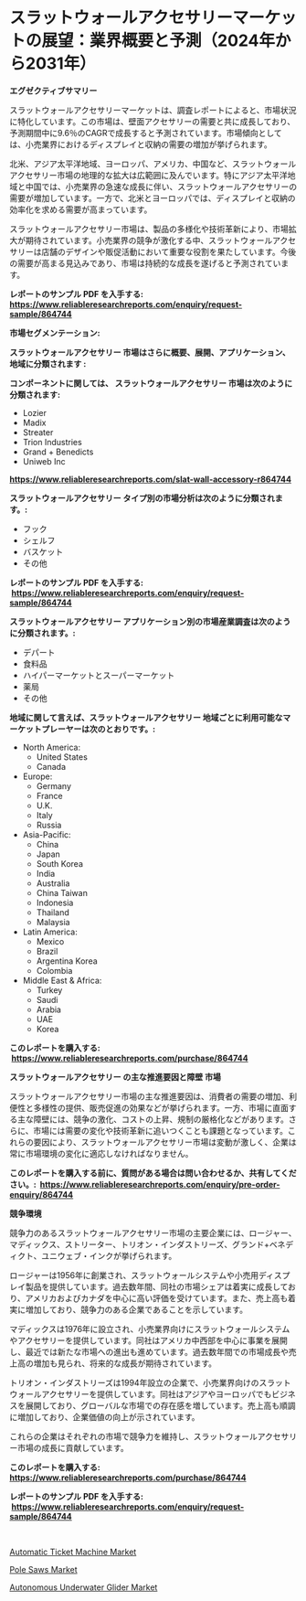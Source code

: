 <p><h1>スラットウォールアクセサリーマーケットの展望：業界概要と予測（2024年から2031年）</h1></p><p><strong>エグゼクティブサマリー</strong></p>
<p><p>スラットウォールアクセサリーマーケットは、調査レポートによると、市場状況に特化しています。この市場は、壁面アクセサリーの需要と共に成長しており、予測期間中に9.6％のCAGRで成長すると予測されています。市場傾向としては、小売業界におけるディスプレイと収納の需要の増加が挙げられます。</p><p>北米、アジア太平洋地域、ヨーロッパ、アメリカ、中国など、スラットウォールアクセサリー市場の地理的な拡大は広範囲に及んでいます。特にアジア太平洋地域と中国では、小売業界の急速な成長に伴い、スラットウォールアクセサリーの需要が増加しています。一方で、北米とヨーロッパでは、ディスプレイと収納の効率化を求める需要が高まっています。</p><p>スラットウォールアクセサリー市場は、製品の多様化や技術革新により、市場拡大が期待されています。小売業界の競争が激化する中、スラットウォールアクセサリーは店舗のデザインや販促活動において重要な役割を果たしています。今後の需要が高まる見込みであり、市場は持続的な成長を遂げると予測されています。</p></p>
<p><strong>レポートのサンプル PDF を入手する: <a href="https://www.reliableresearchreports.com/enquiry/request-sample/864744">https://www.reliableresearchreports.com/enquiry/request-sample/864744</a></strong></p>
<p><strong>市場セグメンテーション:</strong></p>
<p><strong> スラットウォールアクセサリー 市場はさらに概要、展開、アプリケーション、地域に分類されます :</strong></p>
<p><strong>コンポーネントに関しては、 スラットウォールアクセサリー 市場は次のように分類されます: &nbsp;</strong></p>
<p><ul><li>Lozier</li><li>Madix</li><li>Streater</li><li>Trion Industries</li><li>Grand + Benedicts</li><li>Uniweb Inc</li></ul></p>
<p><strong><a href="https://www.reliableresearchreports.com/slat-wall-accessory-r864744">https://www.reliableresearchreports.com/slat-wall-accessory-r864744</a></strong></p>
<p><strong> スラットウォールアクセサリー タイプ別の市場分析は次のように分類されます。:</strong></p>
<p><ul><li>フック</li><li>シェルフ</li><li>バスケット</li><li>その他</li></ul></p>
<p><strong>レポートのサンプル PDF を入手する: &nbsp;<a href="https://www.reliableresearchreports.com/enquiry/request-sample/864744">https://www.reliableresearchreports.com/enquiry/request-sample/864744</a></strong></p>
<p><strong> スラットウォールアクセサリー アプリケーション別の市場産業調査は次のように分類されます。:</strong></p>
<p><ul><li>デパート</li><li>食料品</li><li>ハイパーマーケットとスーパーマーケット</li><li>薬局</li><li>その他</li></ul></p>
<p><strong>地域に関して言えば、スラットウォールアクセサリー 地域ごとに利用可能なマーケットプレーヤーは次のとおりです。:</strong></p>
<p><ul>
    <li>
        North America:
        <ul>
            <li>United States</li>
            <li>Canada</li>
        </ul>
    </li>
    <li>
        Europe:
        <ul>
            <li>Germany</li>
            <li>France</li>
            <li>U.K.</li>
            <li>Italy</li>
            <li>Russia</li>
        </ul>
    </li>
    <li>
        Asia-Pacific:
        <ul>
            <li>China</li>
            <li>Japan</li>
            <li>South Korea</li>
            <li>India</li>
            <li>Australia</li>
            <li>China Taiwan</li>
            <li>Indonesia</li>
            <li>Thailand</li>
            <li>Malaysia</li>
        </ul>
    </li>
    <li>
        Latin America:
        <ul>
            <li>Mexico</li>
            <li>Brazil</li>
            <li>Argentina Korea</li>
            <li>Colombia</li>
        </ul>
    </li>
    <li>
        Middle East & Africa:
        <ul>
            <li>Turkey</li>
            <li>Saudi</li>
            <li>Arabia</li>
            <li>UAE</li>
            <li>Korea</li>
        </ul>
    </li>
    </ul></p>
<p><strong>このレポートを購入する: &nbsp;<a href="https://www.reliableresearchreports.com/purchase/864744">https://www.reliableresearchreports.com/purchase/864744</a></strong></p>
<p><strong>スラットウォールアクセサリー の主な推進要因と障壁 市場</strong></p>
<p><p>スラットウォールアクセサリー市場の主な推進要因は、消費者の需要の増加、利便性と多様性の提供、販売促進の効果などが挙げられます。一方、市場に直面する主な障壁には、競争の激化、コストの上昇、規制の厳格化などがあります。さらに、市場には需要の変化や技術革新に追いつくことも課題となっています。これらの要因により、スラットウォールアクセサリー市場は変動が激しく、企業は常に市場環境の変化に適応しなければなりません。</p></p>
<p><strong>このレポートを購入する前に、質問がある場合は問い合わせるか、共有してください。:&nbsp; <a href="https://www.reliableresearchreports.com/enquiry/pre-order-enquiry/864744">https://www.reliableresearchreports.com/enquiry/pre-order-enquiry/864744</a></strong></p>
<p><strong>競争環境</strong></p>
<p><p>競争力のあるスラットウォールアクセサリー市場の主要企業には、ロージャー、マディックス、ストリーター、トリオン・インダストリーズ、グランド+ベネディクト、ユニウェブ・インクが挙げられます。 </p><p>ロージャーは1956年に創業され、スラットウォールシステムや小売用ディスプレイ製品を提供しています。過去数年間、同社の市場シェアは着実に成長しており、アメリカおよびカナダを中心に高い評価を受けています。また、売上高も着実に増加しており、競争力のある企業であることを示しています。</p><p>マディックスは1976年に設立され、小売業界向けにスラットウォールシステムやアクセサリーを提供しています。同社はアメリカ中西部を中心に事業を展開し、最近では新たな市場への進出も進めています。過去数年間での市場成長や売上高の増加も見られ、将来的な成長が期待されています。</p><p>トリオン・インダストリーズは1994年設立の企業で、小売業界向けのスラットウォールアクセサリーを提供しています。同社はアジアやヨーロッパでもビジネスを展開しており、グローバルな市場での存在感を増しています。売上高も順調に増加しており、企業価値の向上が示されています。 </p><p>これらの企業はそれぞれの市場で競争力を維持し、スラットウォールアクセサリー市場の成長に貢献しています。</p></p>
<p><strong>このレポートを購入する: &nbsp; <a href="https://www.reliableresearchreports.com/purchase/864744">https://www.reliableresearchreports.com/purchase/864744</a></strong></p>
<p><strong>レポートのサンプル PDF を入手する: &nbsp;<a href="https://www.reliableresearchreports.com/enquiry/request-sample/864744">https://www.reliableresearchreports.com/enquiry/request-sample/864744</a></strong><strong></strong></p>
<p>&nbsp;</p>
<p><p><a href="https://github.com/ChiragRp1/Market-Research-Report-List-4/blob/main/automatic-ticket-machine-market.md">Automatic Ticket Machine Market</a></p><p><a href="https://github.com/joannagoyvaerts/Market-Research-Report-List-2/blob/main/pole-saws-market.md">Pole Saws Market</a></p><p><a href="https://github.com/abdelrhmankishk22/Market-Research-Report-List-4/blob/main/autonomous-underwater-glider-market.md">Autonomous Underwater Glider Market</a></p></p>
